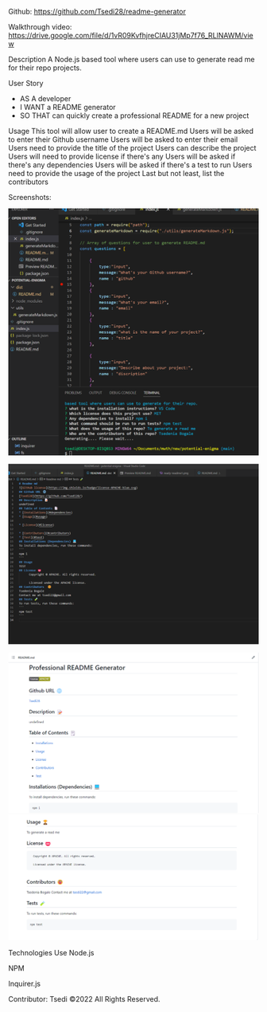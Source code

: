Github: https://github.com/Tsedi28/readme-generator

Walkthrough video: https://drive.google.com/file/d/1vR09KvfhjreCIAU31jMp7f76_RLlNAWM/view

Description
A Node.js based tool where users can use to generate read me for their repo projects.

User Story
- AS A developer
- I WANT a README generator
- SO THAT can quickly create a professional README for a new project

Usage
This tool will allow user to create a README.md
Users will be asked to enter their Github username
Users will be asked to enter their email
Users need to provide the title of the project
Users can describe the project
Users will need to provide license if there's any
Users will be asked if there's any dependencies
Users will be asked if there's a test to run
Users need to provide the usage of the project
Last but not least, list the contributors

Screenshots:

![app screenshot](./assets/img/terminal-vscode.png)

![app screenshot](./assets/img/readme-vscode.png)

![app screenshot](./assets/img/ready-readme1.png)
![app screenshot](./assets/img/ready-readme2.png)


Technologies Use
Node.js

NPM

Inquirer.js

Contributor:
Tsedi ©2022 All Rights Reserved.
